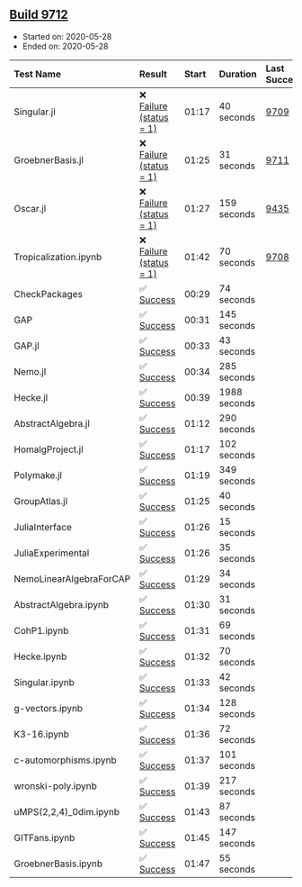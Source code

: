 ## [Build 9712](https://oscarci.mathematik.uni-kl.de/job/oscar/9712/)

* Started on: 2020-05-28
* Ended on: 2020-05-28

| Test Name    | Result | Start | Duration | Last Success | First Failure |
|:-------------|:-------|:------|:---------|:-------------|:--------------|
| Singular.jl | ❌ [Failure (status = 1)](https://oscarci.mathematik.uni-kl.de/job/oscar/9712/artifact/logs/build-9712/Singular.jl.log) | 01:17 | 40 seconds | [9709](https://oscarci.mathematik.uni-kl.de/job/oscar/9709/) | [9710](https://oscarci.mathematik.uni-kl.de/job/oscar/9710/) |
| GroebnerBasis.jl | ❌ [Failure (status = 1)](https://oscarci.mathematik.uni-kl.de/job/oscar/9712/artifact/logs/build-9712/GroebnerBasis.jl.log) | 01:25 | 31 seconds | [9711](https://oscarci.mathematik.uni-kl.de/job/oscar/9711/) | [9712](https://oscarci.mathematik.uni-kl.de/job/oscar/9712/) |
| Oscar.jl | ❌ [Failure (status = 1)](https://oscarci.mathematik.uni-kl.de/job/oscar/9712/artifact/logs/build-9712/Oscar.jl.log) | 01:27 | 159 seconds | [9435](https://oscarci.mathematik.uni-kl.de/job/oscar/9435/) | [9436](https://oscarci.mathematik.uni-kl.de/job/oscar/9436/) |
| Tropicalization.ipynb | ❌ [Failure (status = 1)](https://oscarci.mathematik.uni-kl.de/job/oscar/9712/artifact/logs/build-9712/Tropicalization.ipynb.log) | 01:42 | 70 seconds | [9708](https://oscarci.mathematik.uni-kl.de/job/oscar/9708/) | [9709](https://oscarci.mathematik.uni-kl.de/job/oscar/9709/) |
| CheckPackages | ✅ [Success](https://oscarci.mathematik.uni-kl.de/job/oscar/9712/artifact/logs/build-9712/CheckPackages.log) | 00:29 | 74 seconds |  |  |
| GAP | ✅ [Success](https://oscarci.mathematik.uni-kl.de/job/oscar/9712/artifact/logs/build-9712/GAP.log) | 00:31 | 145 seconds |  |  |
| GAP.jl | ✅ [Success](https://oscarci.mathematik.uni-kl.de/job/oscar/9712/artifact/logs/build-9712/GAP.jl.log) | 00:33 | 43 seconds |  |  |
| Nemo.jl | ✅ [Success](https://oscarci.mathematik.uni-kl.de/job/oscar/9712/artifact/logs/build-9712/Nemo.jl.log) | 00:34 | 285 seconds |  |  |
| Hecke.jl | ✅ [Success](https://oscarci.mathematik.uni-kl.de/job/oscar/9712/artifact/logs/build-9712/Hecke.jl.log) | 00:39 | 1988 seconds |  |  |
| AbstractAlgebra.jl | ✅ [Success](https://oscarci.mathematik.uni-kl.de/job/oscar/9712/artifact/logs/build-9712/AbstractAlgebra.jl.log) | 01:12 | 290 seconds |  |  |
| HomalgProject.jl | ✅ [Success](https://oscarci.mathematik.uni-kl.de/job/oscar/9712/artifact/logs/build-9712/HomalgProject.jl.log) | 01:17 | 102 seconds |  |  |
| Polymake.jl | ✅ [Success](https://oscarci.mathematik.uni-kl.de/job/oscar/9712/artifact/logs/build-9712/Polymake.jl.log) | 01:19 | 349 seconds |  |  |
| GroupAtlas.jl | ✅ [Success](https://oscarci.mathematik.uni-kl.de/job/oscar/9712/artifact/logs/build-9712/GroupAtlas.jl.log) | 01:25 | 40 seconds |  |  |
| JuliaInterface | ✅ [Success](https://oscarci.mathematik.uni-kl.de/job/oscar/9712/artifact/logs/build-9712/JuliaInterface.log) | 01:26 | 15 seconds |  |  |
| JuliaExperimental | ✅ [Success](https://oscarci.mathematik.uni-kl.de/job/oscar/9712/artifact/logs/build-9712/JuliaExperimental.log) | 01:26 | 35 seconds |  |  |
| NemoLinearAlgebraForCAP | ✅ [Success](https://oscarci.mathematik.uni-kl.de/job/oscar/9712/artifact/logs/build-9712/NemoLinearAlgebraForCAP.log) | 01:29 | 34 seconds |  |  |
| AbstractAlgebra.ipynb | ✅ [Success](https://oscarci.mathematik.uni-kl.de/job/oscar/9712/artifact/logs/build-9712/AbstractAlgebra.ipynb.log) | 01:30 | 31 seconds |  |  |
| CohP1.ipynb | ✅ [Success](https://oscarci.mathematik.uni-kl.de/job/oscar/9712/artifact/logs/build-9712/CohP1.ipynb.log) | 01:31 | 69 seconds |  |  |
| Hecke.ipynb | ✅ [Success](https://oscarci.mathematik.uni-kl.de/job/oscar/9712/artifact/logs/build-9712/Hecke.ipynb.log) | 01:32 | 70 seconds |  |  |
| Singular.ipynb | ✅ [Success](https://oscarci.mathematik.uni-kl.de/job/oscar/9712/artifact/logs/build-9712/Singular.ipynb.log) | 01:33 | 42 seconds |  |  |
| g-vectors.ipynb | ✅ [Success](https://oscarci.mathematik.uni-kl.de/job/oscar/9712/artifact/logs/build-9712/g-vectors.ipynb.log) | 01:34 | 128 seconds |  |  |
| K3-16.ipynb | ✅ [Success](https://oscarci.mathematik.uni-kl.de/job/oscar/9712/artifact/logs/build-9712/K3-16.ipynb.log) | 01:36 | 72 seconds |  |  |
| c-automorphisms.ipynb | ✅ [Success](https://oscarci.mathematik.uni-kl.de/job/oscar/9712/artifact/logs/build-9712/c-automorphisms.ipynb.log) | 01:37 | 101 seconds |  |  |
| wronski-poly.ipynb | ✅ [Success](https://oscarci.mathematik.uni-kl.de/job/oscar/9712/artifact/logs/build-9712/wronski-poly.ipynb.log) | 01:39 | 217 seconds |  |  |
| uMPS(2,2,4)_0dim.ipynb | ✅ [Success](https://oscarci.mathematik.uni-kl.de/job/oscar/9712/artifact/logs/build-9712/uMPS-2-2-4-_0dim.ipynb.log) | 01:43 | 87 seconds |  |  |
| GITFans.ipynb | ✅ [Success](https://oscarci.mathematik.uni-kl.de/job/oscar/9712/artifact/logs/build-9712/GITFans.ipynb.log) | 01:45 | 147 seconds |  |  |
| GroebnerBasis.ipynb | ✅ [Success](https://oscarci.mathematik.uni-kl.de/job/oscar/9712/artifact/logs/build-9712/GroebnerBasis.ipynb.log) | 01:47 | 55 seconds |  |  |
